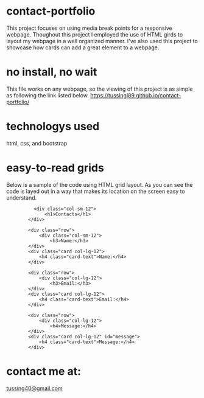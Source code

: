 # contact-portfolio
This project focuses on using media break points for a responsive webpage. Thoughout this project I employed the use of HTML girds to layout my webpage in a well organized manner. I've also used this project to showcase how cards can add a great element to a webpage.

# no install, no wait

This file works on any webpage, so the viewing of this project is as simple as following the link listed below.
https://tussingj89.github.io/contact-portfolio/

# technologys used
html, css, and bootstrap


# easy-to-read grids

Below is a sample of the code using HTML grid layout. As you can see the code is layed out in a way that makes its location on the screen easy to understand.


              <div class="col-sm-12">
                  <h1>Contacts</h1>
            </div>

            <div class="row">
                <div class="col-sm-12">
                    <h3>Name:</h3>
            </div>
            <div class="card col-lg-12">
                <h4 class="card-text">Name:</h4>
            </div>

            <div class="row">
                <div class="col-lg-12">
                    <h3>Email:</h3>
            </div>
            <div class="card col-lg-12">
                <h4 class="card-text">Email:</h4>
            </div>

            <div class="row">
                <div class="col-lg-12">
                    <h4>Message:</h4>
            </div>
            <div class="card col-lg-12" id="message">
                <h4 class="card-text">Message:</h4>
            </div>
# contact me at:
tussing40@gmail.com
